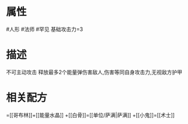 # 属性
#人形 
#法师 
#罕见 
基础攻击力=3
# 描述
不可主动攻击
释放最多2个能量弹伤害敌人,伤害等同自身攻击力,无视敌方护甲
# 相关配方
=[[哥布林]]+[[能量水晶]]
+[[白骨]]=[[单位/萨满|萨满]]
+[[小鬼]]=[[术士]]